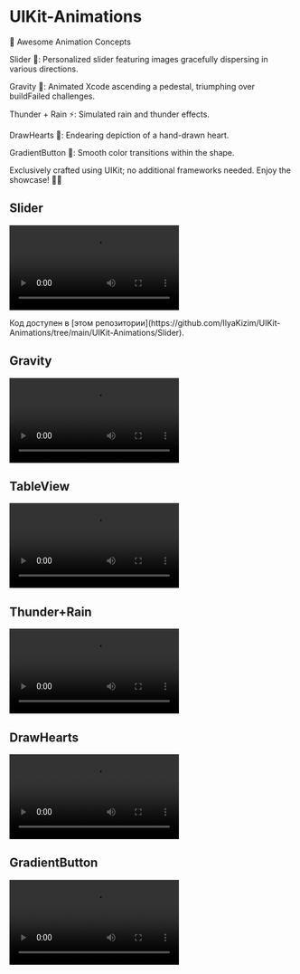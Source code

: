 # UIKit-Animations

🚀 Awesome Animation Concepts

Slider 🎡: Personalized slider featuring images gracefully dispersing in various directions.

Gravity 🌌: Animated Xcode ascending a pedestal, triumphing over buildFailed challenges.

Thunder + Rain ⚡: Simulated rain and thunder effects.

DrawHearts 💖: Endearing depiction of a hand-drawn heart.

GradientButton 🌟: Smooth color transitions within the shape.

Exclusively crafted using UIKit; no additional frameworks needed. Enjoy the showcase! 🎉✨

<div>
  <h2>Slider</h2>
  <video src="https://github.com/IlyaKizim/UIKit-Animations/assets/122359658/8e799a8b-5346-485f-a242-3df50d48503f" controls></video>
  <p>Код доступен в [этом репозитории](https://github.com/IlyaKizim/UIKit-Animations/tree/main/UIKit-Animations/Slider).</p>
</div>

<div>
  <h2>Gravity</h2>
  <video src="https://github.com/IlyaKizim/UIKit-Animations/assets/122359658/87522193-8b7c-46e3-9f5a-3cf60006ac52" controls></video>
  <p></p>
</div>

<div>
  <h2>TableView</h2>
  <video src="https://github.com/IlyaKizim/UIKit-Animations/assets/122359658/0d67e73b-125f-4de0-b6df-457cd7f3d921" controls></video>
  <p></p>
</div>

<div>
  <h2>Thunder+Rain</h2>
  <video src="https://github.com/IlyaKizim/UIKit-Animations/assets/122359658/c0b8a88c-3583-4688-9aa9-e7426c49d38e" controls></video>
  <p></p>
</div>

<div>
  <h2>DrawHearts</h2>
  <video src="https://github.com/IlyaKizim/UIKit-Animations/assets/122359658/32a75ac0-80d6-40ee-94d1-cc1e9647979d" controls></video>
  <p></p>
</div>

<div>
  <h2>GradientButton</h2>
  <video src="https://github.com/IlyaKizim/UIKit-Animations/assets/122359658/52c76f2d-5ab3-4080-93c0-1e33582dbc07" controls></video>
  <p></p>
</div>

